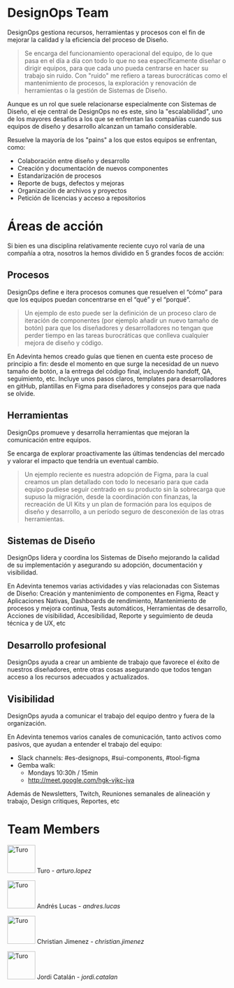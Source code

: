 # DesignOps Team

DesignOps gestiona recursos, herramientas y procesos con el fin de mejorar la calidad y la eficiencia del proceso de Diseño.

> Se encarga del funcionamiento operacional del equipo, de lo que pasa en el día a día con todo lo que no sea específicamente diseñar o dirigir equipos, para que cada uno pueda centrarse en hacer su trabajo sin ruido. Con "ruido" me refiero a tareas burocráticas como el mantenimiento de procesos, la exploración y renovación de herramientas o la gestión de Sistemas de Diseño.

Aunque es un rol que suele relacionarse especialmente con Sistemas de Diseño, el eje central de DesignOps no es este, sino la "escalabilidad", uno de los mayores desafíos a los que se enfrentan las compañías cuando sus equipos de diseño y desarrollo alcanzan un tamaño considerable.

Resuelve la mayoría de los "pains" a los que estos equipos se enfrentan, como:

- Colaboración entre diseño y desarrollo
- Creación y documentación de nuevos componentes
- Estandarización de procesos
- Reporte de bugs, defectos y mejoras
- Organización de archivos y proyectos
- Petición de licencias y acceso a repositorios


# Áreas de acción
Si bien es una disciplina relativamente reciente cuyo rol varía de una compañía a otra, nosotros la hemos dividido en 5 grandes focos de acción:

## Procesos
DesignOps define e itera procesos comunes que resuelven el “cómo” para que los equipos puedan concentrarse en el “qué” y el “porqué”.

> Un ejemplo de esto puede ser la definición de un proceso claro de iteración de componentes (por ejemplo añadir un nuevo tamaño de botón) para que los diseñadores y desarrolladores no tengan que perder tiempo en las tareas burocráticas que conlleva cualquier mejora de diseño y código.

En Adevinta hemos creado guías que tienen en cuenta este proceso de principio a fin: desde el momento en que surge la necesidad de un nuevo tamaño de botón, a la entrega del código final, incluyendo handoff, QA, seguimiento, etc.
Incluye unos pasos claros, templates para desarrolladores en gitHub, plantillas en Figma para diseñadores y consejos para que nada se olvide.

## Herramientas
DesignOps promueve y desarrolla herramientas que mejoran la comunicación entre equipos.

Se encarga de explorar proactivamente las últimas tendencias del mercado y valorar el impacto que tendría un eventual cambio.

> Un ejemplo reciente es nuestra adopción de Figma, para la cual creamos un plan detallado con todo lo necesario para que cada equipo pudiese seguir centrado en su producto sin la sobrecarga que supuso la migración, desde la coordinación con finanzas, la recreación de UI Kits y un plan de formación para los equipos de diseño y desarrollo, a un período seguro de desconexión de las otras herramientas.

## Sistemas de Diseño
DesignOps lidera y coordina los Sistemas de Diseño mejorando la calidad de su implementación y asegurando su adopción, documentación y visibilidad.

En Adevinta tenemos varias actividades y vías relacionadas con Sistemas de Diseño: Creación y mantenimiento de componentes en Figma, React y Aplicaciones Nativas, Dashboards de rendimiento, Mantenimiento de procesos y mejora continua, Tests automáticos, Herramientas de desarrollo, Acciones de visibilidad, Accesibilidad, Reporte y seguimiento de deuda técnica y de UX, etc

## Desarrollo profesional
DesignOps ayuda a crear un ambiente de trabajo que favorece el éxito de nuestros diseñadores, entre otras cosas asegurando que todos tengan acceso a los recursos adecuados y actualizados.

## Visibilidad
DesignOps ayuda a comunicar el trabajo del equipo dentro y fuera de la organización.

En Adevinta tenemos varios canales de comunicación, tanto activos como pasivos, que ayudan a entender el trabajo del equipo:

- Slack channels: #es-designops, #sui-components, #tool-figma
- Gemba walk:
  - Mondays 10:30h / 15min
  - http://meet.google.com/hgk-vjkc-jva

Además de Newsletters, Twitch, Reuniones semanales de alineación y trabajo, Design critiques, Reportes, etc

# Team Members

<img src="https://raw.githubusercontent.com/turolopezsanabria/design-systems-playbook/master/ASSETS/turo.png" alt="Turo" width="64"/> Turo - *arturo.lopez*

<img src="https://raw.githubusercontent.com/turolopezsanabria/design-systems-playbook/master/ASSETS/andres.png" alt="Turo" width="64"/> Andrés Lucas - *andres.lucas*

<img src="https://raw.githubusercontent.com/turolopezsanabria/design-systems-playbook/master/ASSETS/chris.png" alt="Turo" width="64"/> Christian Jimenez  - *christian.jimenez*

<img src="https://raw.githubusercontent.com/turolopezsanabria/design-systems-playbook/master/ASSETS/jordi.png" alt="Turo" width="64"/> Jordi Catalán - *jordi.catalan*
